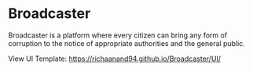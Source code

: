 # Broadcaster
Broadcaster is a platform where every citizen can bring any form of corruption to the notice of appropriate authorities and the general public.

View UI Template: https://richaanand94.github.io/Broadcaster/UI/
